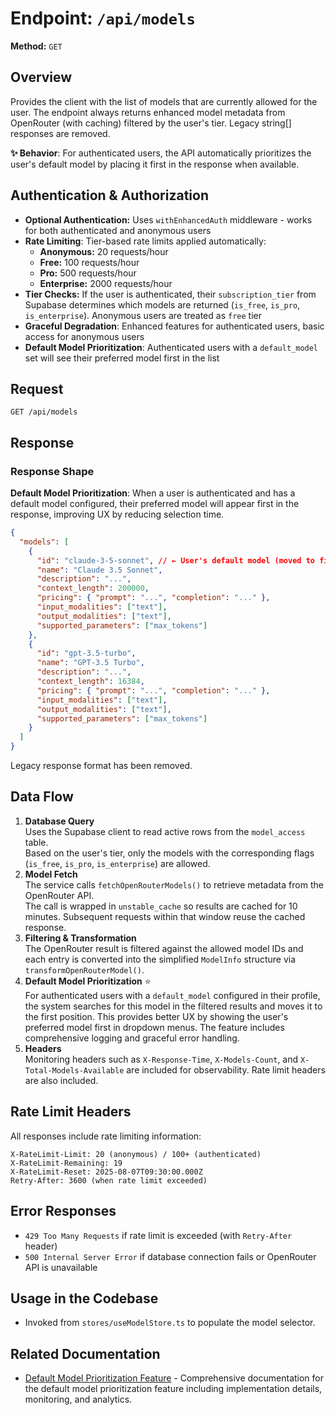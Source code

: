 # Endpoint: `/api/models`

**Method:** `GET`

## Overview

Provides the client with the list of models that are currently allowed for the user. The endpoint always returns enhanced model metadata from OpenRouter (with caching) filtered by the user's tier. Legacy string[] responses are removed.

**✨ Behavior**: For authenticated users, the API automatically prioritizes the user's default model by placing it first in the response when available.

## Authentication & Authorization

- **Optional Authentication:** Uses `withEnhancedAuth` middleware - works for both authenticated and anonymous users
- **Rate Limiting**: Tier-based rate limits applied automatically:
  - **Anonymous:** 20 requests/hour
  - **Free:** 100 requests/hour
  - **Pro:** 500 requests/hour
  - **Enterprise:** 2000 requests/hour
- **Tier Checks:** If the user is authenticated, their `subscription_tier` from Supabase determines which models are returned (`is_free`, `is_pro`, `is_enterprise`). Anonymous users are treated as `free` tier
- **Graceful Degradation**: Enhanced features for authenticated users, basic access for anonymous users
- **Default Model Prioritization**: Authenticated users with a `default_model` set will see their preferred model first in the list

## Request

```http
GET /api/models
```

## Response

### Response Shape

**Default Model Prioritization**: When a user is authenticated and has a default model configured, their preferred model will appear first in the response, improving UX by reducing selection time.

```json
{
  "models": [
    {
      "id": "claude-3-5-sonnet", // ← User's default model (moved to first position)
      "name": "Claude 3.5 Sonnet",
      "description": "...",
      "context_length": 200000,
      "pricing": { "prompt": "...", "completion": "..." },
      "input_modalities": ["text"],
      "output_modalities": ["text"],
      "supported_parameters": ["max_tokens"]
    },
    {
      "id": "gpt-3.5-turbo",
      "name": "GPT‑3.5 Turbo",
      "description": "...",
      "context_length": 16384,
      "pricing": { "prompt": "...", "completion": "..." },
      "input_modalities": ["text"],
      "output_modalities": ["text"],
      "supported_parameters": ["max_tokens"]
    }
  ]
}
```

Legacy response format has been removed.

## Data Flow

1. **Database Query**  
   Uses the Supabase client to read active rows from the `model_access` table.  
   Based on the user's tier, only the models with the corresponding flags (`is_free`, `is_pro`, `is_enterprise`) are allowed.
2. **Model Fetch**  
   The service calls `fetchOpenRouterModels()` to retrieve metadata from the OpenRouter API.  
   The call is wrapped in `unstable_cache` so results are cached for 10 minutes. Subsequent requests within that window reuse the cached response.
3. **Filtering & Transformation**  
   The OpenRouter result is filtered against the allowed model IDs and each entry is converted into the simplified `ModelInfo` structure via `transformOpenRouterModel()`.
4. **Default Model Prioritization** ⭐  
   For authenticated users with a `default_model` configured in their profile, the system searches for this model in the filtered results and moves it to the first position. This provides better UX by showing the user's preferred model first in dropdown menus. The feature includes comprehensive logging and graceful error handling.
5. **Headers**  
   Monitoring headers such as `X-Response-Time`, `X-Models-Count`, and `X-Total-Models-Available` are included for observability. Rate limit headers are also included.

## Rate Limit Headers

All responses include rate limiting information:

```
X-RateLimit-Limit: 20 (anonymous) / 100+ (authenticated)
X-RateLimit-Remaining: 19
X-RateLimit-Reset: 2025-08-07T09:30:00.000Z
Retry-After: 3600 (when rate limit exceeded)
```

## Error Responses

- `429 Too Many Requests` if rate limit is exceeded (with `Retry-After` header)
- `500 Internal Server Error` if database connection fails or OpenRouter API is unavailable

## Usage in the Codebase

- Invoked from `stores/useModelStore.ts` to populate the model selector.

## Related Documentation

- [Default Model Prioritization Feature](./models-default-prioritization.md) - Comprehensive documentation for the default model prioritization feature including implementation details, monitoring, and analytics.
